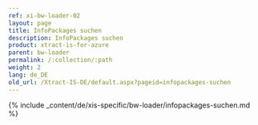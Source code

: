 ```yaml
---
ref: xi-bw-loader-02
layout: page
title: InfoPackages suchen
description: InfoPackages suchen
product: xtract-is-for-azure
parent: bw-loader
permalink: /:collection/:path
weight: 2
lang: de_DE
old_url: /Xtract-IS-DE/default.aspx?pageid=infopackages-suchen
---
```

{% include _content/de/xis-specific/bw-loader/infopackages-suchen.md %}
